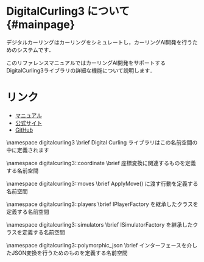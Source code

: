 # DigitalCurling3 について {#mainpage}

デジタルカーリングはカーリングをシミュレートし，カーリングAI開発を行うためのシステムです．

このリファレンスマニュアルではカーリングAI開発をサポートするDigitalCurling3ライブラリの詳細な機能について説明します．

# リンク

- [マニュアル](https://github.com/digitalcurling/DigitalCurling3/wiki)
- [公式サイト](http://minerva.cs.uec.ac.jp/cgi-bin/curling/wiki.cgi)
- [GitHub](https://github.com/digitalcurling/DigitalCurling3)










<!-- 以下，名前空間の説明 -->

\namespace digitalcurling3
\brief Digital Curling ライブラリはこの名前空間の中に定義されます


\namespace digitalcurling3::coordinate
\brief 座標変換に関連するものを定義する名前空間


\namespace digitalcurling3::moves
\brief ApplyMove() に渡す行動を定義する名前空間


\namespace digitalcurling3::players
\brief IPlayerFactory を継承したクラスを定義する名前空間


\namespace digitalcurling3::simulators
\brief ISimulatorFactory を継承したクラスを定義する名前空間


\namespace digitalcurling3::polymorphic_json
\brief インターフェースを介したJSON変換を行うためのものを定義する名前空間
